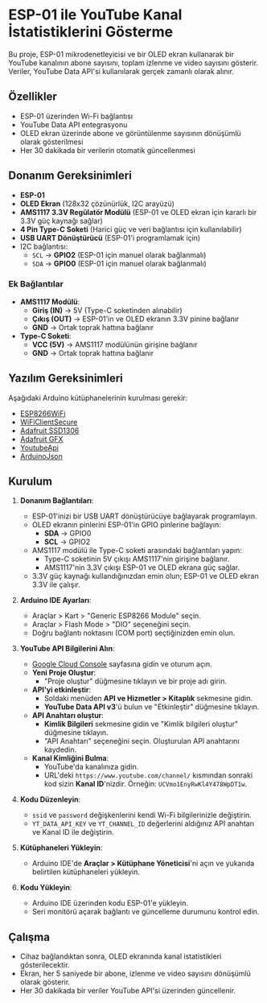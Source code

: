 # ESP-01 ile YouTube Kanal İstatistiklerini Gösterme  

Bu proje, ESP-01 mikrodenetleyicisi ve bir OLED ekran kullanarak bir YouTube kanalının abone sayısını, toplam izlenme ve video sayısını gösterir. Veriler, YouTube Data API'si kullanılarak gerçek zamanlı olarak alınır.  

## Özellikler  

- ESP-01 üzerinden Wi-Fi bağlantısı  
- YouTube Data API entegrasyonu  
- OLED ekran üzerinde abone ve görüntülenme sayısının dönüşümlü olarak gösterilmesi  
- Her 30 dakikada bir verilerin otomatik güncellenmesi  

## Donanım Gereksinimleri  

- **ESP-01**  
- **OLED Ekran** (128x32 çözünürlük, I2C arayüzü)  
- **AMS1117 3.3V Regülatör Modülü** (ESP-01 ve OLED ekran için kararlı bir 3.3V güç kaynağı sağlar)  
- **4 Pin Type-C Soketi** (Harici güç ve veri bağlantısı için kullanılabilir)  
- **USB UART Dönüştürücü** (ESP-01'i programlamak için)  
- I2C bağlantısı:  
  - `SCL` → **GPIO2** (ESP-01 için manuel olarak bağlanmalı)  
  - `SDA` → **GPIO0** (ESP-01 için manuel olarak bağlanmalı)  

### Ek Bağlantılar  
- **AMS1117 Modülü**:  
  - **Giriş (IN)** → 5V (Type-C soketinden alınabilir)  
  - **Çıkış (OUT)** → ESP-01'in ve OLED ekranın 3.3V pinine bağlanır  
  - **GND** → Ortak toprak hattına bağlanır  
- **Type-C Soketi**:  
  - **VCC (5V)** → AMS1117 modülünün girişine bağlanır  
  - **GND** → Ortak toprak hattına bağlanır  

## Yazılım Gereksinimleri  

Aşağıdaki Arduino kütüphanelerinin kurulması gerekir:  

- [ESP8266WiFi](https://arduino-esp8266.readthedocs.io/)  
- [WiFiClientSecure](https://github.com/esp8266/Arduino/tree/master/libraries/ESP8266WiFi)  
- [Adafruit SSD1306](https://github.com/adafruit/Adafruit_SSD1306)  
- [Adafruit GFX](https://github.com/adafruit/Adafruit-GFX-Library)  
- [YoutubeApi](https://github.com/witnessmenow/arduino-youtube-api)  
- [ArduinoJson](https://arduinojson.org/)  

## Kurulum  

1. **Donanım Bağlantıları**:  
   - ESP-01'inizi bir USB UART dönüştürücüye bağlayarak programlayın.  
   - OLED ekranın pinlerini ESP-01'in GPIO pinlerine bağlayın:  
     - **SDA** → GPIO0  
     - **SCL** → GPIO2  
   - AMS1117 modülü ile Type-C soketi arasındaki bağlantıları yapın:  
     - Type-C soketinin 5V çıkışı AMS1117'nin girişine bağlanır.  
     - AMS1117'nin 3.3V çıkışı ESP-01 ve OLED ekrana güç sağlar.  
   - 3.3V güç kaynağı kullandığınızdan emin olun; ESP-01 ve OLED ekran 3.3V ile çalışır.  

2. **Arduino IDE Ayarları**:  
   - Araçlar > Kart > "Generic ESP8266 Module" seçin.  
   - Araçlar > Flash Mode > "DIO" seçeneğini seçin.  
   - Doğru bağlantı noktasını (COM port) seçtiğinizden emin olun.  

3. **YouTube API Bilgilerini Alın**:  
   - [Google Cloud Console](https://console.cloud.google.com/) sayfasına gidin ve oturum açın.  
   - **Yeni Proje Oluştur**:  
     - "Proje oluştur" düğmesine tıklayın ve bir proje adı girin.  
   - **API'yi etkinleştir**:  
     - Soldaki menüden **API ve Hizmetler > Kitaplık** sekmesine gidin.  
     - **YouTube Data API v3**'ü bulun ve "Etkinleştir" düğmesine tıklayın.  
   - **API Anahtarı oluştur**:  
     - **Kimlik Bilgileri** sekmesine gidin ve "Kimlik bilgileri oluştur" düğmesine tıklayın.  
     - "API Anahtarı" seçeneğini seçin. Oluşturulan API anahtarını kaydedin.  
   - **Kanal Kimliğini Bulma**:  
     - YouTube'da kanalınıza gidin.  
     - URL'deki `https://www.youtube.com/channel/` kısmından sonraki kod sizin **Kanal ID**'nizdir. Örneğin: `UCVmo1EnyRwKl4Y478WpDT1w`.  

4. **Kodu Düzenleyin**:  
   - `ssid` ve `password` değişkenlerini kendi Wi-Fi bilgilerinizle değiştirin.  
   - `YT_DATA_API_KEY` ve `YT_CHANNEL_ID` değerlerini aldığınız API anahtarı ve Kanal ID ile değiştirin.  

5. **Kütüphaneleri Yükleyin**:  
   - Arduino IDE'de **Araçlar > Kütüphane Yöneticisi**'ni açın ve yukarıda belirtilen kütüphaneleri yükleyin.  

6. **Kodu Yükleyin**:  
   - Arduino IDE üzerinden kodu ESP-01'e yükleyin.  
   - Seri monitörü açarak bağlantı ve güncelleme durumunu kontrol edin.  

## Çalışma  

- Cihaz bağlandıktan sonra, OLED ekranında kanal istatistikleri gösterilecektir.  
- Ekran, her 5 saniyede bir abone, izlenme ve video sayısını dönüşümlü olarak gösterir.  
- Her 30 dakikada bir veriler YouTube API'si üzerinden güncellenir.    

 
